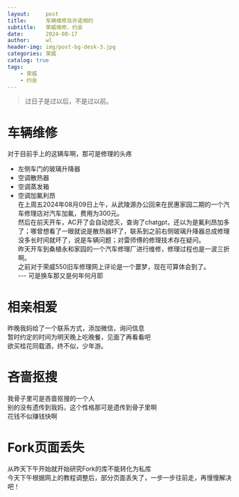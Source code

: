 ```yaml
---
layout:     post
title:      车辆维修及许诺相约
subtitle:   荣威维修、约会
date:       2024-08-17
author:     wl
header-img: img/post-bg-desk-3.jpg
categories: 荣威
catalog: true
tags:
    - 荣威
    - 约会
---
```


> 过日子是过以后，不是过以前。

# 车辆维修
对于目前手上的这辆车啊，那可是修理的头疼 <br>
* 左侧车门的玻璃升降器
* 空调散热器
* 空调蒸发箱
* 空调加氟利昂 <br>
在上周五2024年08月09日上午，从武陵源办公回来在民惠家园二期的一个汽车修理店对汽车加氟，费用为300元。 <br>
然后在前天开车，AC开了会自动熄灭，查询了chatgpt，还以为是氟利昂加多了；哪曾想看了一眼就说是散热器坏了，联系到之前右侧玻璃升降器总成修理没多长时间就坏了，说是车辆问题；对雷师傅的修理技术存在疑问。 <br>
昨天开车到桑植永和家园的一个汽车修理厂进行维修，修理过程也是一波三折啊。 <br>
之前对于荣威550旧车修理网上评论是一个噩梦，现在可算体会到了。 <br>
--- 可是换车那又是何年何月耶

# 相亲相爱
昨晚我妈给了一个联系方式，添加微信，询问信息 <br>
暂时约定的时间为明天晚上吃晚餐，见面了再看看吧 <br>
欲买桂花同载酒，终不似，少年游。<br>

# 吝啬抠搜
我骨子里可是吝啬抠搜的一个人 <br>
别的没有遗传到我妈，这个性格那可是遗传到骨子里啊 <br>
花钱不似赚钱快啊 <br>

# Fork页面丢失
从昨天下午开始就开始研究Fork的库不能转化为私库 <br>
今天下午根据网上的教程调整后，部分页面丢失了，一步一步往前走，再慢慢解决吧！
